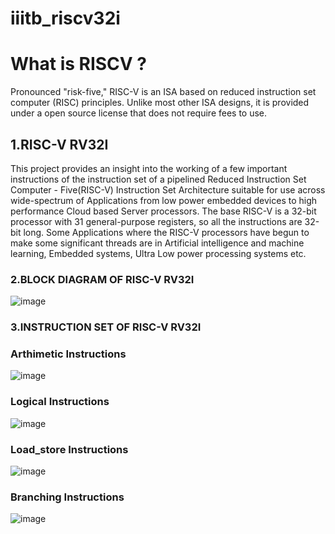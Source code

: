 # iiitb_riscv32i


# What is RISCV ? 
Pronounced "risk-five," RISC-V is an ISA based on reduced instruction set computer (RISC) principles. Unlike most other ISA designs, it is provided under a open source license that does not require fees to use.

## 1.RISC-V RV32I

This project provides an insight into the working of a few important instructions of the instruction set of a pipelined Reduced Instruction Set Computer - Five(RISC-V) Instruction Set Architecture suitable for use across wide-spectrum of Applications from low power embedded devices to high performance Cloud based Server processors. The base RISC-V is a 32-bit processor with 31 general-purpose registers, so all the instructions are 32-bit long. Some Applications where the RISC-V processors have begun to make some significant threads are in Artificial intelligence and machine learning, Embedded systems, Ultra Low power processing systems etc.

### 2.BLOCK DIAGRAM OF RISC-V RV32I
![image](https://user-images.githubusercontent.com/110079770/185805070-ec1064d6-c38b-40f9-a56c-49884f82c7bf.png)

### 3.INSTRUCTION SET OF RISC-V RV32I
### Arthimetic Instructions
![image](https://user-images.githubusercontent.com/110079770/185805197-89877575-aade-4055-bc8d-e19b78aa2326.png)

### Logical Instructions
![image](https://user-images.githubusercontent.com/110079770/185805205-08f275e8-55cf-43dd-ad33-eb05a954a636.png)

### Load_store Instructions
![image](https://user-images.githubusercontent.com/110079770/185805224-ece3b50f-1733-4ec5-845d-246d78d97559.png)

### Branching Instructions
![image](https://user-images.githubusercontent.com/110079770/185805268-2c0139b4-9c45-407f-9a32-3b88682154a7.png)

